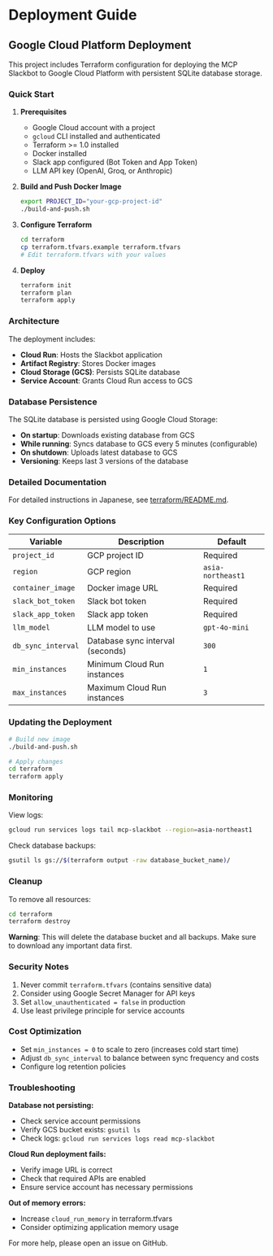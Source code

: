 # Deployment Guide

## Google Cloud Platform Deployment

This project includes Terraform configuration for deploying the MCP Slackbot to Google Cloud Platform with persistent SQLite database storage.

### Quick Start

1. **Prerequisites**
   - Google Cloud account with a project
   - `gcloud` CLI installed and authenticated
   - Terraform >= 1.0 installed
   - Docker installed
   - Slack app configured (Bot Token and App Token)
   - LLM API key (OpenAI, Groq, or Anthropic)

2. **Build and Push Docker Image**

   ```bash
   export PROJECT_ID="your-gcp-project-id"
   ./build-and-push.sh
   ```

3. **Configure Terraform**

   ```bash
   cd terraform
   cp terraform.tfvars.example terraform.tfvars
   # Edit terraform.tfvars with your values
   ```

4. **Deploy**

   ```bash
   terraform init
   terraform plan
   terraform apply
   ```

### Architecture

The deployment includes:

- **Cloud Run**: Hosts the Slackbot application
- **Artifact Registry**: Stores Docker images
- **Cloud Storage (GCS)**: Persists SQLite database
- **Service Account**: Grants Cloud Run access to GCS

### Database Persistence

The SQLite database is persisted using Google Cloud Storage:

- **On startup**: Downloads existing database from GCS
- **While running**: Syncs database to GCS every 5 minutes (configurable)
- **On shutdown**: Uploads latest database to GCS
- **Versioning**: Keeps last 3 versions of the database

### Detailed Documentation

For detailed instructions in Japanese, see [terraform/README.md](terraform/README.md).

### Key Configuration Options

| Variable | Description | Default |
|----------|-------------|---------|
| `project_id` | GCP project ID | Required |
| `region` | GCP region | `asia-northeast1` |
| `container_image` | Docker image URL | Required |
| `slack_bot_token` | Slack bot token | Required |
| `slack_app_token` | Slack app token | Required |
| `llm_model` | LLM model to use | `gpt-4o-mini` |
| `db_sync_interval` | Database sync interval (seconds) | `300` |
| `min_instances` | Minimum Cloud Run instances | `1` |
| `max_instances` | Maximum Cloud Run instances | `3` |

### Updating the Deployment

```bash
# Build new image
./build-and-push.sh

# Apply changes
cd terraform
terraform apply
```

### Monitoring

View logs:
```bash
gcloud run services logs tail mcp-slackbot --region=asia-northeast1
```

Check database backups:
```bash
gsutil ls gs://$(terraform output -raw database_bucket_name)/
```

### Cleanup

To remove all resources:
```bash
cd terraform
terraform destroy
```

**Warning**: This will delete the database bucket and all backups. Make sure to download any important data first.

### Security Notes

1. Never commit `terraform.tfvars` (contains sensitive data)
2. Consider using Google Secret Manager for API keys
3. Set `allow_unauthenticated = false` in production
4. Use least privilege principle for service accounts

### Cost Optimization

- Set `min_instances = 0` to scale to zero (increases cold start time)
- Adjust `db_sync_interval` to balance between sync frequency and costs
- Configure log retention policies

### Troubleshooting

**Database not persisting:**
- Check service account permissions
- Verify GCS bucket exists: `gsutil ls`
- Check logs: `gcloud run services logs read mcp-slackbot`

**Cloud Run deployment fails:**
- Verify image URL is correct
- Check that required APIs are enabled
- Ensure service account has necessary permissions

**Out of memory errors:**
- Increase `cloud_run_memory` in terraform.tfvars
- Consider optimizing application memory usage

For more help, please open an issue on GitHub.
